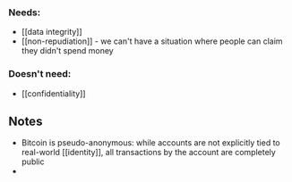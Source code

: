 ### Needs:
- [[data integrity]]
- [[non-repudiation]] - we can't have a situation where people can claim they didn't spend money

### Doesn't need:
- [[confidentiality]]

## Notes
- Bitcoin is pseudo-anonymous: while accounts are not explicitly tied to real-world [[identity]], all transactions by the account are completely public
- 